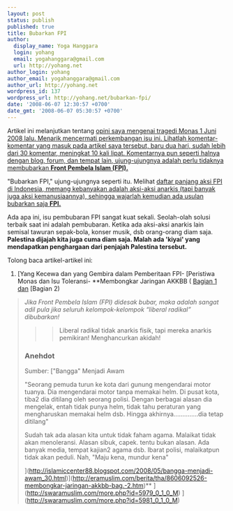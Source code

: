 ```yaml
---
layout: post
status: publish
published: true
title: Bubarkan FPI
author:
  display_name: Yoga Hanggara
  login: yohang
  email: yogahanggara@gmail.com
  url: http://yohang.net
author_login: yohang
author_email: yogahanggara@gmail.com
author_url: http://yohang.net
wordpress_id: 137
wordpress_url: http://yohang.net/bubarkan-fpi/
date: '2008-06-07 12:30:57 +0700'
date_gmt: '2008-06-07 05:30:57 +0700'
---
```

Artikel ini melanjutkan tentang [opini saya mengenai tragedi Monas 1 Juni 2008 lalu. Menarik mencermati perkembangan isu ini. Lihatlah komentar-komentar yang masuk pada artikel saya tersebut, baru dua hari, sudah lebih dari 30 komentar, meningkat 10 kali lipat. Komentarnya pun seperti halnya dengan blog, forum, dan tempat lain, ujung-ujungnya adalah perlu tidaknya membubarkan **Front Pembela Islam (FPI).**](http://yohang.net/fpi-akkbb-ummat-islam-dan-pemerintah/)

"Bubarkan FPI," ujung-ujungnya seperti itu. Melihat [daftar panjang aksi FPI di Indonesia, memang kebanyakan adalah aksi-aksi anarkis (tapi banyak juga aksi kemanusiaannya), sehingga wajarlah kemudian ada usulan bubarkan saja **FPI.<!--more-->**](http://id.wikipedia.org/wiki/Daftar_aksi_Front_Pembela_Islam)

Ada apa ini, isu pembubaran FPI sangat kuat sekali. Seolah-olah solusi terbaik saat ini adalah pembubaran. Ketika ada aksi-aksi anarkis lain semisal tawuran sepak-bola, konser musik, dsb orang-orang diam saja. **Palestina dijajah kita juga cuma diam saja. Malah ada 'kiyai' yang mendapatkan penghargaan dari penjajah Palestina tersebut.**

Tolong baca artikel-artikel ini:

1. [Yang Kecewa dan yang Gembira dalam Pemberitaan FPI- [Peristiwa Monas dan Isu Toleransi- **Membongkar Jaringan AKKBB ( [Bagian 1 dan](http://eramuslim.com/berita/tha/8603185827-membongkar-jaringan-akkbb-bag.1.htm) [Bagian 2)  
> _Jika Front Pembela Islam (FPI) didesak bubar, maka adalah sangat adil pula jika seluruh kelompok-kelompok “liberal radikal” dibubarkan!_
> 
> >> Liberal radikal tidak anarkis fisik, tapi mereka anarkis pemikiran! Menghancurkan akidah!
> 
> ### Anehdot  
> Sumber: ["Bangga" Menjadi Awam
> 
> "Seorang pemuda turun ke kota dari gunung mengendarai motor tuanya. Dia mengendarai motor tanpa memakai helm. Di pusat kota, tiba2 dia ditilang oleh seorang polisi. Dengan berbagai alasan dia mengelak, entah tidak punya helm, tidak tahu peraturan yang mengharuskan memakai helm dsb. Hingga akhirnya..............dia tetap ditilang"
> 
> Sudah tak ada alasan kita untuk tidak faham agama. Malaikat tidak akan menoleransi. Alasan sibuk, capek. tentu bukan alasan. Ada banyak media, tempat kajian2 agama dsb. Ibarat polisi, malaikatpun tidak akan peduli. Nah, "Maju kena, mundur kena"
> 
> ](http://islamiccenter88.blogspot.com/2008/05/bangga-menjadi-awam_30.html)](http://eramuslim.com/berita/tha/8606092526-membongkar-jaringan-akkbb-bag.-2.htm)**
](http://swaramuslim.com/more.php?id=5979_0_1_0_M)
](http://swaramuslim.com/more.php?id=5981_0_1_0_M)
